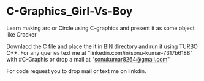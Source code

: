 # C-Graphics_Girl-Vs-Boy
Learn making arc or Circle using C-graphics and present it as some object like Cracker

Downlaod the C file and place the it in BIN directory and run it using TURBO C++. For any queries text me at "linkedin.com/in/sonu-kumar-7317b6188" with #C-Graphis or drop a mail at "sonukumar8264@gmail.com"

For code request you to drop mail or text me on linkdin.
